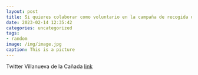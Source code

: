 ```yaml
---
layout: post
title: Si quieres colaborar como voluntario en la campaña de recogida de leche que se desarrollará este viernes, 17 de febrero, en los ...
date: 2023-02-14 12:35:42
categories: uncategorized
tags:
- random
image: /img/image.jpg
caption: This is a picture
---
```

Twitter Villanueva de la Cañada [link](https://twitter.com/AytoVDLCanada/status/1625448469153345536)
